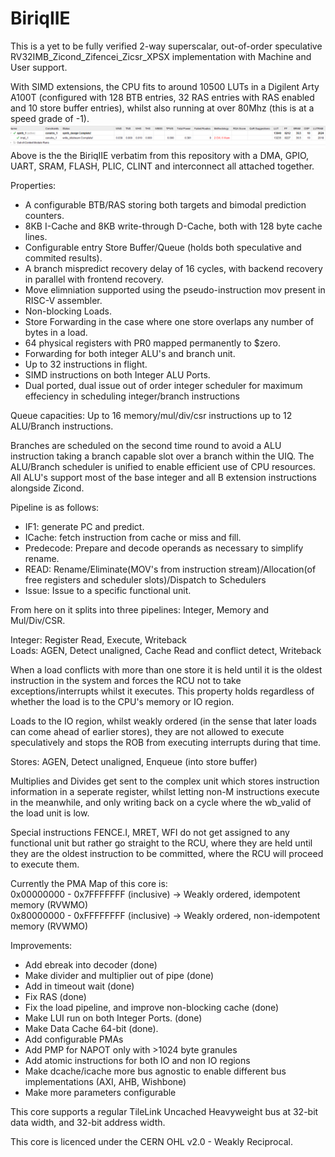 # BiriqIIE
This is a yet to be fully verified 2-way superscalar, out-of-order speculative RV32IMB_Zicond_Zifencei_Zicsr_XPSX implementation with Machine and User support.

With SIMD extensions, the CPU fits to around 10500 LUTs in a Digilent Arty A100T (configured with 128 BTB entries, 32 RAS entries with RAS enabled and 10 store buffer entries), whilst also running at over 80Mhz (this is at a speed grade of -1).
![Synthesis Results](VivadoSynthesisResultat82_5Mhz.png)
Above is the the BiriqIIE verbatim from this repository with a DMA, GPIO, UART, SRAM, FLASH, PLIC, CLINT and interconnect all attached together.

Properties:
- A configurable BTB/RAS storing both targets and bimodal prediction counters.
- 8KB I-Cache and 8KB write-through D-Cache, both with 128 byte cache lines.
- Configurable entry Store Buffer/Queue (holds both speculative and commited results).
- A branch mispredict recovery delay of 16 cycles, with backend recovery in parallel with frontend recovery.
- Move elimniation supported using the pseudo-instruction mov present in RISC-V assembler.
- Non-blocking Loads.
- Store Forwarding in the case where one store overlaps any number of bytes in a load.
- 64 physical registers with PR0 mapped permanently to $zero.
- Forwarding for both integer ALU's and branch unit.
- Up to 32 instructions in flight.
- SIMD instructions on both Integer ALU Ports.
- Dual ported, dual issue out of order integer scheduler for maximum effeciency in scheduling integer/branch instructions

Queue capacities:
Up to 16 memory/mul/div/csr instructions
up to 12 ALU/Branch instructions.

Branches are scheduled on the second time round to avoid a ALU instruction taking a branch capable slot over a branch within the UIQ.
The ALU/Branch scheduler is unified to enable efficient use of CPU resources.
All ALU's support most of the base integer and all B extension instructions alongside Zicond.

Pipeline is as follows:
- IF1: generate PC and predict.
- ICache: fetch instruction from cache or miss and fill.
- Predecode: Prepare and decode operands as necessary to simplify rename.
- READ: Rename/Eliminate(MOV's from instruction stream)/Allocation(of free registers and scheduler slots)/Dispatch to Schedulers
- Issue: Issue to a specific functional unit.

From here on it splits into three pipelines: Integer, Memory and Mul/Div/CSR.

Integer: Register Read, Execute, Writeback\
Loads: AGEN, Detect unaligned, Cache Read and conflict detect, Writeback

When a load conflicts with more than one store it is held until it is the oldest instruction in the system and forces the RCU not to take exceptions/interrupts whilst it executes. This property holds regardless of whether the load is to the CPU's memory or IO region.

Loads to the IO region, whilst weakly ordered (in the sense that later loads can come ahead of earlier stores), they are not allowed to execute speculatively and stops the ROB
from executing interrupts during that time.

Stores: AGEN, Detect unaligned, Enqueue (into store buffer)

Multiplies and Divides get sent to the complex unit which stores instruction information in a seperate register, whilst letting non-M instructions execute in the meanwhile, and only writing back on a cycle where the wb_valid of the load unit is low.

Special instructions FENCE.I, MRET, WFI do not get assigned to any functional unit but rather go straight to the RCU, where they are held until they are the oldest instruction to be committed, where the RCU will proceed to execute them.

Currently the PMA Map of this core is:\
0x00000000 - 0x7FFFFFFF (inclusive) -> Weakly ordered, idempotent memory (RVWMO)\
0x80000000 - 0xFFFFFFFF (inclusive) -> Weakly ordered, non-idempotent memory (RVWMO)

Improvements:
- Add ebreak into decoder (done)
- Make divider and multiplier out of pipe (done)
- Add in timeout wait (done)
- Fix RAS (done)
- Fix the load pipeline, and improve non-blocking cache (done)
- Make LUI run on both Integer Ports. (done)
- Make Data Cache 64-bit (done).
- Add configurable PMAs
- Add PMP for NAPOT only with >1024 byte granules
- Add atomic instructions for both IO and non IO regions
- Make dcache/icache more bus agnostic to enable different bus implementations (AXI, AHB, Wishbone)
- Make more parameters configurable

This core supports a regular TileLink Uncached Heavyweight bus at 32-bit data width, and 32-bit address width.

This core is licenced under the CERN OHL v2.0 - Weakly Reciprocal.